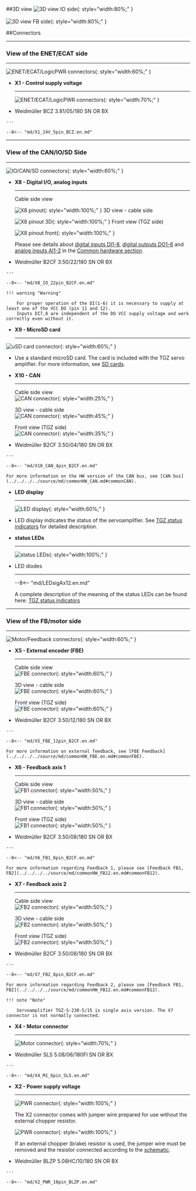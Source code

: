 ##3D view
![3D view IO side](../img/IOside.en.webp){: style="width:80%;" }
<br>
<br>
![3D view FB side](../img/MotSide.en.webp){: style="width:80%;" }

##Connectors
___
### View of the ENET/ECAT side
___

![ENET/ECAT/LogicPWR connectors](../../../../source/img/TGZ-S-230-5_15_enetCon.png){: style="width:60%;" }


<div class="grid cards" markdown>

-   **X1 - Control supply voltage**

    ---
	![ENET/ECAT/LogicPWR connectors](../../../../source/img/1940760000.svg){: style="width:70%;" }

-    Weidmüller BCZ 3.81/05/180 SN OR BX

	---

	--8<-- "md/X1_24V_5pin_BCZ.en.md"

</div>

___
### View of the CAN/IO/SD Side
___

![IO/CAN/SD connectors](../../../../source/img/TGZ-S-230-5_15_IO.png){: style="width:60%;" }

<div class="grid cards" markdown>

-   **X8 - Digital I/O, analog inputs**

    ---
	Cable side view   
	
	![X8 pinout](../../../../source/img/1277370000.svg){: style="width:100%;" }
	3D view - cable side   
	
	![X8 pinout 3D](../../../../source/img/1277370000_1.svg){: style="width:100%;" }
	Front view (TGZ side)   
	
	![X8 pinout front](../../../../source/img/1277370000_2.svg){: style="width:100%;" }

	Please see details about
	[digital inputs DI1-8](../../../../source/md/commonHW_DI.md#commonDI1-8), 
	[digital outputs DO1-6](../../../../source/md/commonHW_DO.md#commonDO1-6) and
	[analog inputs AI1-2](../../../../source/md/commonHW_AI.md#commonAI1-2) 
	in the [Common hardware section](../../../../source/md/commonHW_DI.md#commonDI1-8).
	

-    Weidmüller B2CF 3.50/22/180 SN OR BX

	---

	--8<-- "md/X8_IO_22pin_B2CF.en.md"
	
	!!! warning "Warning"	
	
		For proper operation of the DI(1-6) it is necessary to supply at least one of the VCC DO (pin 11 and 12).
		Inputs DI7,8 are independent of the DO VCC supply voltage and work correctly even without it.
	
-   **X9 - MicroSD card**

    ---
![uSD card connector](../../../../source/img/uSD.png){: style="width:60%;" }

-    Use a standard microSD card. The card is included with the TGZ servo amplifier. For more information, see [SD cards](../../TGZ_SW/SD/md/SD.md#SDparams).

-   **X10 - CAN**

    ---
	Cable side view   
	![CAN connector](../../../../source/img/1277270000.svg){: style="width:25%;" }
	
	3D view - cable side   
	![CAN connector](../../../../source/img/1277270000_1.svg){: style="width:45%;" }
	
	Front view (TGZ side)   
	![CAN connector](../../../../source/img/1277270000_2.svg){: style="width:35%;" }

-    Weidmüller B2CF 3.50/04/180 SN OR BX

    ---

	--8<-- "md/X10_CAN_4pin_B2CF.en.md"
	
	For more information on the HW version of the CAN bus, see [CAN bus](../../../../source/md/commonHW_CAN.md#commonCAN).
	
-	**LED display**

	---
	
	![LED display](../../../../source/img/TGZ_LED.png){: style="width:60%;" }
	
-	LED display indicates the status of the servoamplifier. See [TGZ status indicators](../../TGZ_SW/LED/md/description.md#LED_sigs) for detailed description.

-	**status LEDs**

	---
	
	![status LEDs](../../../../source/img/statusLedsECAT.svg){: style="width:100%;" }
	
-	LED diodes

	---
	
	--8<-- "md/LEDsigAx12.en.md"
	
	A complete description of the meaning of the status LEDs can be found here: [TGZ status indicators](../../TGZ_SW/LED/md/description.md#LED_sigs)

</div>

   
___
### View of the FB/motor side
___

![Motor/Feedback connectors](../../../../source/img/TGZ-S-230-5_15_FBconns.png){: style="width:60%;" }

<div class="grid cards" markdown>

-   **X5 - External encoder (FBE)**

    ---
	Cable side view 	
	![FBE connector](../../../../source/img/1277320000.svg){: style="width:60%;" }
	
	3D view - cable side   
	![FBE connector](../../../../source/img/1277320000_1.svg){: style="width:60%;" }
	
	Front view (TGZ side)   
	![FBE connector](../../../../source/img/1277320000_2.svg){: style="width:60%;" }	

-    Weidmüller B2CF 3.50/12/180 SN OR BX

	---

	--8<-- "md/X5_FBE_12pin_B2CF.en.md"
	
	For more information on external feedback, see [FBE Feedback](../../../../source/md/commonHW_FBE.en.md#commonFBE).

-   **X6 - Feedback axis 1**

    ---
	
	Cable side view 	
	![FB1 connector](../../../../source/img/1277290000.svg){: style="width:50%;" }
	
	3D view - cable side   
	![FB1 connector](../../../../source/img/1277290000_1.svg){: style="width:50%;" }
	
	Front view (TGZ side)   
	![FB1 connector](../../../../source/img/1277290000_2.svg){: style="width:50%;" }

-    Weidmüller B2CF 3.50/08/180 SN OR BX

    ---

	--8<-- "md/X6_FB1_8pin_B2CF.en.md"
	
	For more information regarding Feedback 1, please see [Feedback FB1, FB2](../../../../source/md/commonHW_FB12.en.md#commonFB12).
	
-   **X7 - Feedback axis 2**

    ---
	
	Cable side view 	
	![FB2 connector](../../../../source/img/1277290000.svg){: style="width:50%;" }
	
	3D view - cable side   
	![FB2 connector](../../../../source/img/1277290000_1.svg){: style="width:50%;" }
	
	Front view (TGZ side)   
	![FB2 connector](../../../../source/img/1277290000_2.svg){: style="width:50%;" }

-    Weidmüller B2CF 3.50/08/180 SN OR BX

    ---

	--8<-- "md/X7_FB2_8pin_B2CF.en.md"
	
	For more information regarding Feedback 2, please see [Feedback FB1, FB2](../../../../source/md/commonHW_FB12.en.md#commonFB12).
	
	!!! note "Note"
	
		Servoamplifier TGZ-S-230-5/15 is single axis version. The X7 connector is not normally connected.
	
-   **X4 - Motor connector**

    ---
	
	![Motor connector](../../../../source/img/1846250000.svg){: style="width:70%;" }

-    Weidmüller SLS 5.08/06/180FI SN OR BX

    ---

	--8<-- "md/X4_M1_6pin_SLS.en.md"
	
-   **X2 - Power supply voltage**

    ---
	
	![PWR connector](../../../../source/img/1943660000.svg){: style="width:100%;" }
	
	The X2 connector comes with jumper wire prepared for use without the external chopper resistor.
	
	![PWR connector](../../../../source/img/1943660000jumper.svg){: style="width:100%;" }   
	
	If an external chopper (brake) resistor is used, the jumper wire must be removed and the resistor connected according to the [schematic](schematic.en.md).		

-    Weidmüller BLZP 5.08HC/10/180 SN OR BX

    ---

	--8<-- "md/X2_PWR_10pin_BLZP.en.md"
	

</div>


